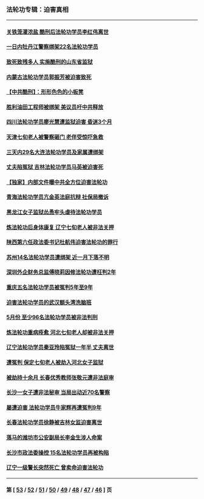 ### 法轮功专辑：迫害真相
---
#### [关铁笼灌浓盐 酷刑后法轮功学员李红伟离世](../../pages/nf4379/n13020931.md?06150430) 
#### [一日内牡丹江警察绑架22名法轮功学员](../../pages/nf4379/n13019320.md?06150430) 
#### [致死致残多人 实施酷刑的山东省监狱](../../pages/nf4379/n13015426.md?06150430) 
#### [内蒙古法轮功学员郭振芳被迫害致死](../../pages/nf4379/n13018105.md?06150430) 
#### [【中共酷刑】：形形色色的小板凳](../../pages/nf4379/n13016442.md?06150430) 
#### [胜利油田工程师被绑架 美议员吁中共释放](../../pages/nf4379/n13016246.md?06150430) 
#### [四川法轮功学员廖光慧遭监狱迫害 昏迷3个月](../../pages/nf4379/n13015133.md?06150430) 
#### [天津七旬老人被警察砸门 老伴受惊吓急救](../../pages/nf4379/n13012765.md?06150430) 
#### [三天内29名大连法轮功学员及家属遭绑架](../../pages/nf4379/n13012641.md?06150430) 
#### [丈夫陷冤狱 吉林法轮功学员马英被迫害死](../../pages/nf4379/n13010395.md?06150430) 
#### [【独家】内部文件曝中共全方位迫害法轮功](../../pages/nf4379/n12998099.md?06150430) 
#### [青海法轮功学员亢金英法庭抗辩 社保局撤诉](../../pages/nf4379/n13009857.md?06150430) 
#### [黑龙江女子监狱怂恿牢头虐待法轮功学员](../../pages/nf4379/n13007918.md?06150430) 
#### [炼法轮功后身体康复 辽宁七旬老人被非法关押](../../pages/nf4379/n13007696.md?06150430) 
#### [陕西第六任政法委书记杜航伟迫害法轮功的罪行](../../pages/nf4379/n13005495.md?06150430) 
#### [苏州14名法轮功学员遭绑架 近一月下落不明](../../pages/nf4379/n13007209.md?06150430) 
#### [深圳外企财务总监傅晓莉因修法轮功遭枉判2年](../../pages/nf4379/n13004946.md?06150430) 
#### [重庆五名法轮功学员被冤判5年至9年](../../pages/nf4379/n13004833.md?06150430) 
#### [迫害法轮功学员的武汉额头湾洗脑班](../../pages/nf4379/n13003316.md?06150430) 
#### [5月份 至少96名法轮功学员被非法判刑](../../pages/nf4379/n13003083.md?06150430) 
#### [炼法轮功重病痊愈 河北七旬老人却被非法关押](../../pages/nf4379/n13002832.md?06150430) 
#### [辽宁法轮功学员秦亚玲陷冤狱一年半 丈夫离世](../../pages/nf4379/n12998985.md?06150430) 
#### [遭冤判 保定七旬老人被劫入河北女子监狱](../../pages/nf4379/n12999420.md?06150430) 
#### [被劫持十余月 长春优秀教师张敬元遭非法庭审](../../pages/nf4379/n12998678.md?06150430) 
#### [长沙一女子遭非法秘审 当局出动近70名警察](../../pages/nf4379/n12996085.md?06150430) 
#### [屡遭迫害 法轮功学员牛家辉再遭冤判9年](../../pages/nf4379/n12995918.md?06150430) 
#### [长春法轮功学员徐静被吉林女监迫害离世](../../pages/nf4379/n12996729.md?06150430) 
#### [落马的潍坊市公安副局长李金生涉人命案](../../pages/nf4379/n12993922.md?06150430) 
#### [长沙市政法委操控 15名法轮功学员再被构陷](../../pages/nf4379/n12993415.md?06150430) 
#### [辽宁一级警长突然死亡 曾卖命迫害法轮功](../../pages/nf4379/n12991582.md?06150430) 

---
#### 第 [ [53](./53.md?06150430) / [52](./52.md?06150430) / [51](./51.md?06150430) / [50](./50.md?06150430) / [49](./49.md?06150430) / [48](./48.md?06150430) / [47](./47.md?06150430) / [46](./46.md?06150430) ] 页
